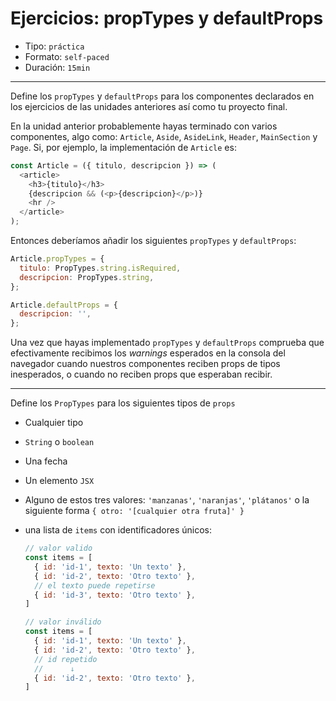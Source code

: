 # Ejercicios: propTypes y defaultProps

* Tipo: `práctica`
* Formato: `self-paced`
* Duración: `15min`

***

Define los `propTypes` y `defaultProps` para los componentes declarados en los
ejercicios de las unidades anteriores así como tu proyecto final.

En la unidad anterior probablemente hayas terminado con varios componentes, algo
como: `Article`, `Aside`, `AsideLink`, `Header`, `MainSection` y `Page`. Si, por
ejemplo, la implementación de `Article` es:

```js
const Article = ({ titulo, descripcion }) => (
  <article>
    <h3>{titulo}</h3>
    {descripcion && (<p>{descripcion}</p>)}
    <hr />
  </article>
);
```

Entonces deberíamos añadir los siguientes `propTypes` y `defaultProps`:

```js
Article.propTypes = {
  titulo: PropTypes.string.isRequired,
  descripcion: PropTypes.string,
};

Article.defaultProps = {
  descripcion: '',
};
```

Una vez que hayas implementado `propTypes` y `defaultProps` comprueba que
efectivamente recibimos los _warnings_ esperados en la consola del navegador
cuando nuestros componentes reciben props de tipos inesperados, o cuando no
reciben props que esperaban recibir.

***

Define los `PropTypes` para los siguientes tipos de `props`

* Cualquier tipo
* `String` o `boolean`
* Una fecha
* Un elemento `JSX`
* Alguno de estos tres valores: `'manzanas'`, `'naranjas'`, `'plátanos'` o la
  siguiente forma `{ otro: '[cualquier otra fruta]' }`
* una lista de `items` con identificadores únicos:

  ```js
  // valor valido
  const items = [
    { id: 'id-1', texto: 'Un texto' },
    { id: 'id-2', texto: 'Otro texto' },
    // el texto puede repetirse
    { id: 'id-3', texto: 'Otro texto' },
  ]

  // valor inválido
  const items = [
    { id: 'id-1', texto: 'Un texto' },
    { id: 'id-2', texto: 'Otro texto' },
    // id repetido
    //      ↓
    { id: 'id-2', texto: 'Otro texto' },
  ]
  ```

